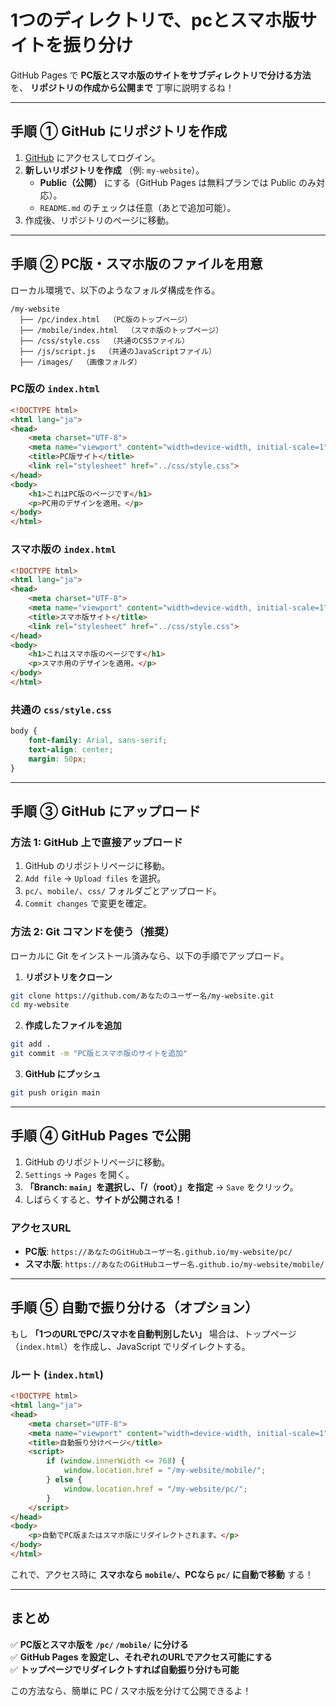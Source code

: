# 1つのディレクトリで、pcとスマホ版サイトを振り分け

GitHub Pages で **PC版とスマホ版のサイトをサブディレクトリで分ける方法** を、 **リポジトリの作成から公開まで** 丁寧に説明するね！  

---

## **手順 ① GitHub にリポジトリを作成**
1. [GitHub](https://github.com/) にアクセスしてログイン。  
2. **新しいリポジトリを作成** （例: `my-website`）。  
   - **Public（公開）** にする（GitHub Pages は無料プランでは Public のみ対応）。  
   - `README.md` のチェックは任意（あとで追加可能）。  
3. 作成後、リポジトリのページに移動。  

---

## **手順 ② PC版・スマホ版のファイルを用意**
ローカル環境で、以下のようなフォルダ構成を作る。  

```
/my-website
  ├── /pc/index.html  （PC版のトップページ）
  ├── /mobile/index.html  （スマホ版のトップページ）
  ├── /css/style.css  （共通のCSSファイル）
  ├── /js/script.js  （共通のJavaScriptファイル）
  ├── /images/  （画像フォルダ）
```

### **PC版の `index.html`**
```html
<!DOCTYPE html>
<html lang="ja">
<head>
    <meta charset="UTF-8">
    <meta name="viewport" content="width=device-width, initial-scale=1">
    <title>PC版サイト</title>
    <link rel="stylesheet" href="../css/style.css">
</head>
<body>
    <h1>これはPC版のページです</h1>
    <p>PC用のデザインを適用。</p>
</body>
</html>
```

### **スマホ版の `index.html`**
```html
<!DOCTYPE html>
<html lang="ja">
<head>
    <meta charset="UTF-8">
    <meta name="viewport" content="width=device-width, initial-scale=1">
    <title>スマホ版サイト</title>
    <link rel="stylesheet" href="../css/style.css">
</head>
<body>
    <h1>これはスマホ版のページです</h1>
    <p>スマホ用のデザインを適用。</p>
</body>
</html>
```

### **共通の `css/style.css`**
```css
body {
    font-family: Arial, sans-serif;
    text-align: center;
    margin: 50px;
}
```

---

## **手順 ③ GitHub にアップロード**
### **方法 1: GitHub 上で直接アップロード**
1. GitHub のリポジトリページに移動。  
2. `Add file` → `Upload files` を選択。  
3. `pc/`、`mobile/`、`css/` フォルダごとアップロード。  
4. `Commit changes` で変更を確定。  

### **方法 2: Git コマンドを使う（推奨）**
ローカルに Git をインストール済みなら、以下の手順でアップロード。  

1. **リポジトリをクローン**
```bash
git clone https://github.com/あなたのユーザー名/my-website.git
cd my-website
```

2. **作成したファイルを追加**
```bash
git add .
git commit -m "PC版とスマホ版のサイトを追加"
```

3. **GitHub にプッシュ**
```bash
git push origin main
```

---

## **手順 ④ GitHub Pages で公開**
1. GitHub のリポジトリページに移動。  
2. `Settings` → `Pages` を開く。  
3. **「Branch: `main`」を選択し、「/（root）」を指定** → `Save` をクリック。  
4. しばらくすると、**サイトが公開される！**  

### **アクセスURL**
- **PC版**: `https://あなたのGitHubユーザー名.github.io/my-website/pc/`  
- **スマホ版**: `https://あなたのGitHubユーザー名.github.io/my-website/mobile/`  

---

## **手順 ⑤ 自動で振り分ける（オプション）**
もし **「1つのURLでPC/スマホを自動判別したい」** 場合は、トップページ（`index.html`）を作成し、JavaScript でリダイレクトする。

### **ルート (`index.html`)**
```html
<!DOCTYPE html>
<html lang="ja">
<head>
    <meta charset="UTF-8">
    <meta name="viewport" content="width=device-width, initial-scale=1">
    <title>自動振り分けページ</title>
    <script>
        if (window.innerWidth <= 768) {
            window.location.href = "/my-website/mobile/";
        } else {
            window.location.href = "/my-website/pc/";
        }
    </script>
</head>
<body>
    <p>自動でPC版またはスマホ版にリダイレクトされます。</p>
</body>
</html>
```
これで、アクセス時に **スマホなら `mobile/`、PCなら `pc/` に自動で移動** する！

---

## **まとめ**
✅ **PC版とスマホ版を `/pc/` `/mobile/` に分ける**  
✅ **GitHub Pages を設定し、それぞれのURLでアクセス可能にする**  
✅ **トップページでリダイレクトすれば自動振り分けも可能**  

この方法なら、簡単に PC / スマホ版を分けて公開できるよ！